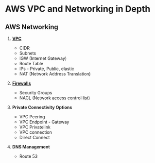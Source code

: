 # AWS VPC and Networking in Depth 

## AWS Networking 
1. **[VPC](https://github.com/vinayakz/AWS-VPC-and-Networking-/blob/3cce11c55d936d7b11ed5b718552140cf2971dd4/VPC%20and%20Components.md)**
    - CIDR
    - Subnets
    - IGW (Internet Gateway)
    - Route Table
    - IPs - Private, Public, elastic
    - NAT (Network Address Translation)

2. **[Firewalls](https://github.com/vinayakz/AWS-VPC-and-Networking-/blob/7de82870465854930d51321685338a71b21f4200/Firewalls.md)**
    - Security Groups
    - NACL (Network access control list)
 
3. **Private Connectivity Options**
    - VPC Peering 
    - VPC Endpoint - Gateway 
    - VPC Privatelink
    - VPC connection
    - Direct Connect 

4. **DNS Management**
    - Route 53
